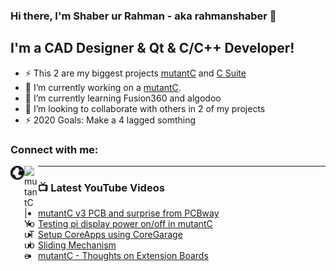 ### Hi there, I'm Shaber ur Rahman - aka rahmanshaber 👋

## I'm a CAD Designer & Qt & C/C++ Developer!
- ⚡ This 2 are my biggest projects [mutantC][website1] and [C Suite][website2]
- 🔭 I’m currently working on a [mutantC][website1].
- 🌱 I’m currently learning Fusion360 and algodoo 
- 👯 I’m looking to collaborate with others in 2 of my projects
- ⚡  2020 Goals: Make a 4 lagged somthing

### Connect with me:
[<img align="left" alt="reddit.com" width="22px" src="https://raw.githubusercontent.com/iconic/open-iconic/master/svg/globe.svg" />][reddit]
[<img align="left" alt="mutantC | YouTube" width="22px" src="https://cdn.jsdelivr.net/npm/simple-icons@v3/icons/youtube.svg" />][youtube]

---

### 📺 Latest YouTube Videos
<!-- YOUTUBE:START -->
- [mutantC v3 PCB and surprise from PCBway](https://www.youtube.com/watch?v=JbDW4RZl6DE)
- [Testing pi display power on/off in mutantC](https://www.youtube.com/watch?v=0jL5CY34qXk)
- [Setup CoreApps using CoreGarage](https://www.youtube.com/watch?v=tTGznBzgxgg)
- [Sliding Mechanism](https://www.youtube.com/watch?v=OMvP_980Bho)
- [mutantC - Thoughts on Extension Boards](https://www.youtube.com/watch?v=DK07-F1vUPU)
<!-- YOUTUBE:END -->


[website1]: https://mutantc.gitlab.io/
[website2]: https://cubocore.gitlab.io/
[youtube]: http://www.youtube.com/c/mutantC
[reddit]: https://www.reddit.com/user/srrahman

